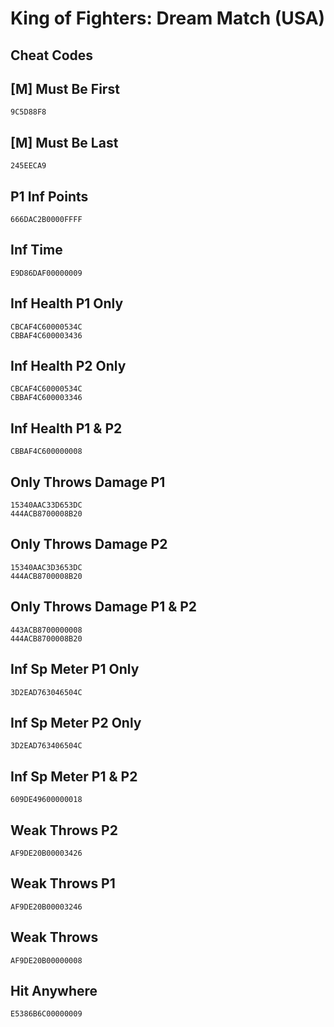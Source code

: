 # King of Fighters: Dream Match (USA)

## Cheat Codes

## [M] Must Be First

```
9C5D88F8

```

## [M] Must Be Last

```
245EECA9

```

## P1 Inf Points

```
666DAC2B0000FFFF

```

## Inf Time

```
E9D86DAF00000009

```

## Inf Health P1 Only

```
CBCAF4C60000534C
CBBAF4C600003436

```

## Inf Health P2 Only

```
CBCAF4C60000534C
CBBAF4C600003346

```

## Inf Health P1 & P2

```
CBBAF4C600000008

```

## Only Throws Damage P1

```
15340AAC33D653DC
444ACB8700008B20

```

## Only Throws Damage P2

```
15340AAC3D3653DC
444ACB8700008B20

```

## Only Throws Damage P1 & P2

```
443ACB8700000008
444ACB8700008B20

```

## Inf Sp Meter P1 Only

```
3D2EAD763046504C

```

## Inf Sp Meter P2 Only

```
3D2EAD763406504C

```

## Inf Sp Meter P1 & P2

```
609DE49600000018

```

## Weak Throws P2

```
AF9DE20B00003426

```

## Weak Throws P1

```
AF9DE20B00003246

```

## Weak Throws

```
AF9DE20B00000008

```

## Hit Anywhere

```
E5386B6C00000009

```

